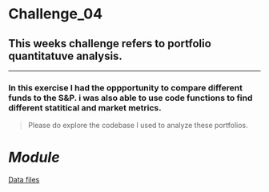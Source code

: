 # Challenge_04

## This weeks challenge refers to portfolio quantitatuve analysis. 

---

### In this exercise I had the oppportunity to compare different funds to the S&P. i was also able to use code functions to find different statitical and market metrics.

> Please do explore the codebase I used to analyze these portfolios.

# *Module*

[Data files](Starter_Code/Resources/whale_navs.csv)

